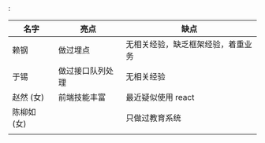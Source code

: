 : 

| 名字      | 亮点       | 缺点                |
| ------- | -------- | ----------------- |
| 赖钢      | 做过埋点     | 无相关经验，缺乏框架经验，着重业务 |
| 于锡      | 做过接口队列处理 | 无相关经验             |
| 赵然 (女)  | 前端技能丰富   | 最近疑似使用 react      |
| 陈柳如 (女) |          | 只做过教育系统           |
|         |          |                   |
